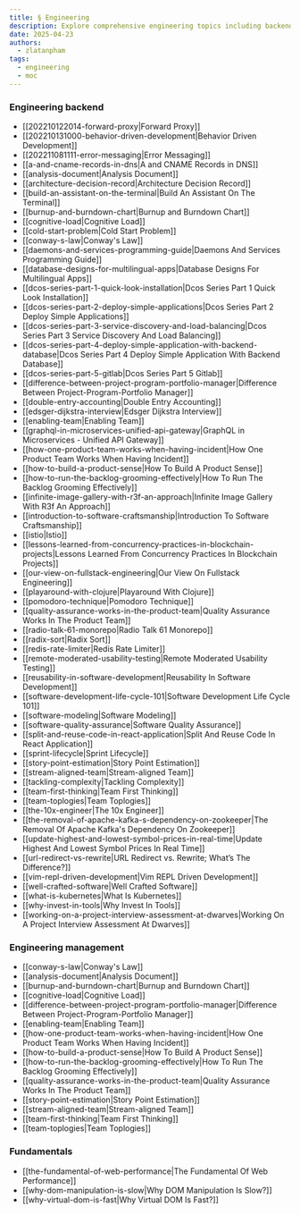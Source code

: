 ```yaml
---
title: § Engineering
description: Explore comprehensive engineering topics including backend development, management strategies, and web performance fundamentals to enhance your software skills and team productivity.
date: 2025-04-23
authors:
  - zlatanpham
tags:
  - engineering
  - moc
---
```


### Engineering backend

- [[202210122014-forward-proxy|Forward Proxy]]
- [[202210131000-behavior-driven-development|Behavior Driven Development]]
- [[202211081111-error-messaging|Error Messaging]]
- [[a-and-cname-records-in-dns|A and CNAME Records in DNS]]
- [[analysis-document|Analysis Document]]
- [[architecture-decision-record|Architecture Decision Record]]
- [[build-an-assistant-on-the-terminal|Build An Assistant On The Terminal]]
- [[burnup-and-burndown-chart|Burnup and Burndown Chart]]
- [[cognitive-load|Cognitive Load]]
- [[cold-start-problem|Cold Start Problem]]
- [[conway-s-law|Conway's Law]]
- [[daemons-and-services-programming-guide|Daemons And Services Programming Guide]]
- [[database-designs-for-multilingual-apps|Database Designs For Multilingual Apps]]
- [[dcos-series-part-1-quick-look-installation|Dcos Series Part 1 Quick Look Installation]]
- [[dcos-series-part-2-deploy-simple-applications|Dcos Series Part 2 Deploy Simple Applications]]
- [[dcos-series-part-3-service-discovery-and-load-balancing|Dcos Series Part 3 Service Discovery And Load Balancing]]
- [[dcos-series-part-4-deploy-simple-application-with-backend-database|Dcos Series Part 4 Deploy Simple Application With Backend Database]]
- [[dcos-series-part-5-gitlab|Dcos Series Part 5 Gitlab]]
- [[difference-between-project-program-portfolio-manager|Difference Between Project-Program-Portfolio Manager]]
- [[double-entry-accounting|Double Entry Accounting]]
- [[edsger-dijkstra-interview|Edsger Dijkstra Interview]]
- [[enabling-team|Enabling Team]]
- [[graphql-in-microservices-unified-api-gateway|GraphQL in Microservices - Unified API Gateway]]
- [[how-one-product-team-works-when-having-incident|How One Product Team Works When Having Incident]]
- [[how-to-build-a-product-sense|How To Build A Product Sense]]
- [[how-to-run-the-backlog-grooming-effectively|How To Run The Backlog Grooming Effectively]]
- [[infinite-image-gallery-with-r3f-an-approach|Infinite Image Gallery With R3f An Approach]]
- [[introduction-to-software-craftsmanship|Introduction To Software Craftsmanship]]
- [[istio|Istio]]
- [[lessons-learned-from-concurrency-practices-in-blockchain-projects|Lessons Learned From Concurrency Practices In Blockchain Projects]]
- [[our-view-on-fullstack-engineering|Our View On Fullstack Engineering]]
- [[playaround-with-clojure|Playaround With Clojure]]
- [[pomodoro-technique|Pomodoro Technique]]
- [[quality-assurance-works-in-the-product-team|Quality Assurance Works In The Product Team]]
- [[radio-talk-61-monorepo|Radio Talk 61 Monorepo]]
- [[radix-sort|Radix Sort]]
- [[redis-rate-limiter|Redis Rate Limiter]]
- [[remote-moderated-usability-testing|Remote Moderated Usability Testing]]
- [[reusability-in-software-development|Reusability In Software Development]]
- [[software-development-life-cycle-101|Software Development Life Cycle 101]]
- [[software-modeling|Software Modeling]]
- [[software-quality-assurance|Software Quality Assurance]]
- [[split-and-reuse-code-in-react-application|Split And Reuse Code In React Application]]
- [[sprint-lifecycle|Sprint Lifecycle]]
- [[story-point-estimation|Story Point Estimation]]
- [[stream-aligned-team|Stream-aligned Team]]
- [[tackling-complexity|Tackling Complexity]]
- [[team-first-thinking|Team First Thinking]]
- [[team-toplogies|Team Toplogies]]
- [[the-10x-engineer|The 10x Engineer]]
- [[the-removal-of-apache-kafka-s-dependency-on-zookeeper|The Removal Of Apache Kafka's Dependency On Zookeeper]]
- [[update-highest-and-lowest-symbol-prices-in-real-time|Update Highest And Lowest Symbol Prices In Real Time]]
- [[url-redirect-vs-rewrite|URL Redirect vs. Rewrite; What’s The Difference?]]
- [[vim-repl-driven-development|Vim REPL Driven Development]]
- [[well-crafted-software|Well Crafted Software]]
- [[what-is-kubernetes|What Is Kubernetes]]
- [[why-invest-in-tools|Why Invest In Tools]]
- [[working-on-a-project-interview-assessment-at-dwarves|Working On A Project Interview Assessment At Dwarves]]

### Engineering management

- [[conway-s-law|Conway's Law]]
- [[analysis-document|Analysis Document]]
- [[burnup-and-burndown-chart|Burnup and Burndown Chart]]
- [[cognitive-load|Cognitive Load]]
- [[difference-between-project-program-portfolio-manager|Difference Between Project-Program-Portfolio Manager]]
- [[enabling-team|Enabling Team]]
- [[how-one-product-team-works-when-having-incident|How One Product Team Works When Having Incident]]
- [[how-to-build-a-product-sense|How To Build A Product Sense]]
- [[how-to-run-the-backlog-grooming-effectively|How To Run The Backlog Grooming Effectively]]
- [[quality-assurance-works-in-the-product-team|Quality Assurance Works In The Product Team]]
- [[story-point-estimation|Story Point Estimation]]
- [[stream-aligned-team|Stream-aligned Team]]
- [[team-first-thinking|Team First Thinking]]
- [[team-toplogies|Team Toplogies]]

### Fundamentals

- [[the-fundamental-of-web-performance|The Fundamental Of Web Performance]]
- [[why-dom-manipulation-is-slow|Why DOM Manipulation Is Slow?]]
- [[why-virtual-dom-is-fast|Why Virtual DOM Is Fast?]]
